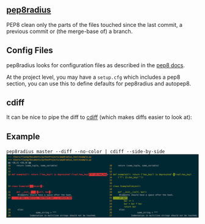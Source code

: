[pep8radius](https://pypi.python.org/pypi/pep8radius)
----------
PEP8 clean only the parts of the files touched since the last commit, a previous commit or (the merge-base of) a branch.

Config Files
------------
pep8radius looks for configuration files as described in the
[pep8 docs](http://pep8.readthedocs.org/en/latest/intro.html#configuration).

At the project level, you may have a `setup.cfg` which includes a pep8 section,
you can use this to define defaults for pep8radius and autopep8.

cdiff
-----
It can be nice to pipe the diff to [cdiff](https://pypi.python.org/pypi/cdiff) (which
makes diffs easier to look at):

Example
-------
`pep8radius master --diff --no-color | cdiff --side-by-side`
![pep8radius example](pep8radius_example.png)
